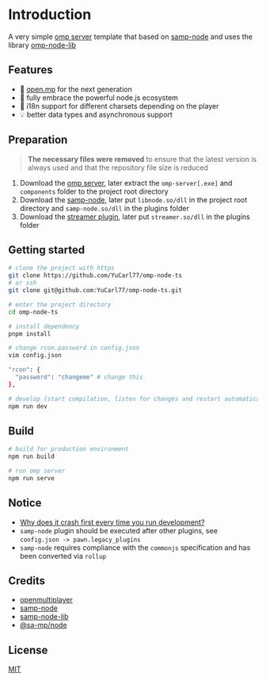 # Introduction

A very simple [omp server](https://github.com/openmultiplayer/open.mp/releases) template that based on [samp-node](https://github.com/AmyrAhmady/samp-node) and uses the library [omp-node-lib](https://github.com/yucarl77/omp-node-lib)

## Features

- 🥳 [open.mp](https://github.com/openmultiplayer) for the next generation
- 🚀 fully embrace the powerful node.js ecosystem
- 🎉 i18n support for different charsets depending on the player
- 💡 better data types and asynchronous support

## Preparation

> **The necessary files were removed** to ensure that the latest version is always used and that the repository file size is reduced

1. Download the [omp server](https://github.com/openmultiplayer/open.mp/releases), later extract the `omp-server[.exe]` and `components` folder to the project root directory
2. Download the [samp-node](https://github.com/AmyrAhmady/samp-node/releases), later put `libnode.so/dll` in the project root directory and `samp-node.so/dll` in the plugins folder
3. Download the [streamer plugin](https://github.com/samp-incognito/samp-streamer-plugin/releases), later put `streamer.so/dll` in the plugins folder

## Getting started

```sh
# clone the project with https
git clone https://github.com/YuCarl77/omp-node-ts
# or ssh
git clone git@github.com:YuCarl77/omp-node-ts.git

# enter the project directory
cd omp-node-ts

# install dependency
pnpm install

# change rcon.password in config.json
vim config.json

"rcon": {
  "password": "changeme" # change this
},

# develop (start compilation, listen for changes and restart automatically)
npm run dev
```

## Build

```sh
# build for production environment
npm run build

# run omp server
npm run serve
```

## Notice

- [Why does it crash first every time you run development?](https://github.com/YuCarl77/omp-node-ts/issues/12)
- `samp-node` plugin should be executed after other plugins, see `config.json -> pawn.legacy_plugins`
- `samp-node` requires compliance with the `commonjs` specification and has been converted via `rollup`

## Credits

- [openmultiplayer](https://github.com/openmultiplayer/open.mp)
- [samp-node](https://github.com/AmyrAhmady/samp-node)
- [samp-node-lib](https://github.com/peterszombati/samp-node-lib)
- [@sa-mp/node](https://github.com/samp-dev/node)

## License

[MIT](./LICENSE)
